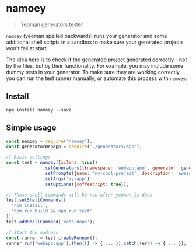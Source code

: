 # namoey

> Yeoman generators tester

`namoey` (yeoman spelled backwards) runs your generator and some additional shell scripts in a sandbox to make sure your generated projects won't fail at start.

The idea here is to check if the generated project generated correctly - not by the files, but by their functionality. For example, you may include some dummy tests in your generator. To make sure they are working correctly, you can run the test runner manually, or automate this process with `nemoey`.

## Install

```console
npm install namoey --save
```

## Simple usage

```javascript
const namoey = require('namoey');
const generatorWebapp = require('./generators/app');

// Basic settings
const test = namoey({silent: true})
              .setGenerators([{namespace: 'webapp:app', generator: generatorWebapp}]) // Make sure to add sub-generator for composability
              .setPrompts({name: 'my-cool-project', description: 'awesome stuff'})
              .setArgs('my-app')
              .setOptions({coffescript: true});

// Those shell commands will be run after yeoman is done
test.setShellCommands([
  'npm install',
  'npm run build && npm run test'
]);
test.addShellCommand('echo done');

// Start the madness
const runner = test.createRunner();
runner.run('webapp:app').then(() => { ... }).catch((err) => { ... });
```
